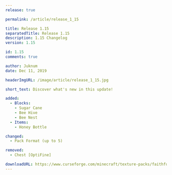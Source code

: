 ```yaml
---
release: true

permalink: /article/release_1_15

title: Release 1.15
separatedTitle: Release 1.15
description: 1.15 Changelog
version: 1.15

id: 1.15
comments: true

author: Juknum
date: Dec 11, 2019

headerImgURL: /image/article/release_1_15.jpg

short_text: Discover what's new in this update!

added:
  - Blocks:
    - Sugar Cane
    - Bee Hive
    - Bee Nest
  - Items:
    - Honey Bottle

changed:
  - Pack Format (up to 5)

removed:
  - Chest [OptiFine]

downloadURL: https://www.curseforge.com/minecraft/texture-packs/faithful-3d/files/2842038
---
```

